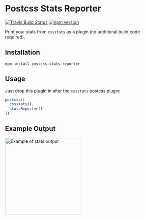 Postcss Stats Reporter
======================

[![Travis Build Status][travis-img]][travis-url]
[![npm version][npm-img]][npm-url]

Print your stats from `cssstats` as a plugin (no additional build code required).

Installation
------------

```
npm install postcss-stats-reporter
```


Usage
-----

Just drop this plugin in after the `cssstats` postcss plugin:

```javascript
postcss([
  cssstats(),
  statsReporter()
])
```

Example Output
--------------

<img alt="Example of stats output" width="250px" src="https://cdn.rawgit.com/jeffjewiss/postcss-stats-reporter/master/example.png">

[travis-img]: https://travis-ci.org/jeffjewiss/postcss-stats-reporter.svg?branch=master
[travis-url]: https://travis-ci.org/jeffjewiss/postcss-stats-reporter
[npm-img]: https://badge.fury.io/js/postcss-stats-reporter.svg
[npm-url]: http://badge.fury.io/js/postcss-stats-reporter

